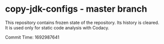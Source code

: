 # copy-jdk-configs - master branch

This repository contains frozen state of the repository.
Its history is cleared. It is used only for static code
analysis with Codacy.

Commit Time: 1692987641